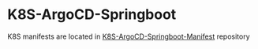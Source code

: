 # K8S-ArgoCD-Springboot

K8S manifests are located in [K8S-ArgoCD-Springboot-Manifest](https://github.com/M0ngi/K8S-ArgoCD-Springboot-Manifest) repository
